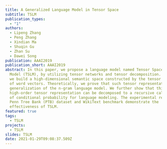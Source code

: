 ```yaml
---
title: A Generalized Language Model in Tensor Space
subtitle: TSLM
publication_types:
  - "1"
authors:
  - Lipeng Zhang
  - Peng Zhang
  - Xindian Ma
  - Shuqin Gu
  - Zhan Su
  - Dawei Song
publication: AAAI2019
publication_short: AAAI2019
abstract: In this paper, we propose a language model named Tensor Space Language
  Model (TSLM), by utilizing tensor networks and tensor decomposition. In TSLM,
  we build a high-dimensional semantic space constructed by the tensor product
  of word vectors. Theoretically, we prove that such tensor representation is a
  generalization of the n-gram language model. We further show that this
  high-order tensor representation can be decomposed to a recursive calculation
  of conditional probability for language modeling. The experimental results on
  Penn Tree Bank (PTB) dataset and WikiText benchmark demonstrate the
  effectiveness of TSLM.
featured: true
tags:
  - TSLM
projects:
  - TSLM
slides: TSLM
date: 2021-01-29T09:08:37.509Z
---
```

